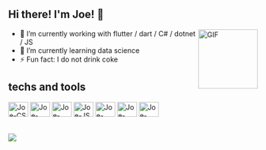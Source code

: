 ## Hi there! I'm Joe! 👋

<img align="right" alt="GIF" src="https://media2.giphy.com/media/fAcQ7d1Hnx2XlY6SMe/giphy.gif" width="120" />

- 🔭 I’m currently working with flutter / dart / C# / dotnet / JS
- 🌱 I’m currently learning data science
- ⚡ Fun fact: I do not drink coke

 ## techs and tools
<div style="display: inline_block">
    <img align="center" alt="Joe-CS" height="30" width="40" src="https://cdn.jsdelivr.net/gh/devicons/devicon/icons/csharp/csharp-plain.svg">
    <img align="center" alt="Joe-DOTNET" height="30" width="40" src="https://cdn.jsdelivr.net/gh/devicons/devicon/icons/dotnetcore/dotnetcore-original.svg">
    <img align="center" alt="Joe-SQL" height="30" width="40" src="https://cdn.jsdelivr.net/gh/devicons/devicon/icons/microsoftsqlserver/microsoftsqlserver-plain-wordmark.svg">
    <img align="center" alt="Joe-JS" height="30" width="40" src="https://cdn.jsdelivr.net/gh/devicons/devicon/icons/javascript/javascript-original.svg">
    <img align="center" alt="Joe-Angular" height="30" width="40" src="https://cdn.jsdelivr.net/gh/devicons/devicon/icons/angularjs/angularjs-original.svg">    
    <img align="center" alt="Joe-DART" height="30" width="40" src="https://cdn.jsdelivr.net/gh/devicons/devicon/icons/dart/dart-original-wordmark.svg">
    <img align="center" alt="Joe-FLUTTER" height="30" width="40" src="https://cdn.jsdelivr.net/gh/devicons/devicon/icons/flutter/flutter-original.svg">    
<div> 

<br>
<br>
  <a href = "mailto:112.eoj@gmail.com"><img src="https://img.shields.io/badge/-Gmail-%23333?style=for-the-badge&logo=gmail&logoColor=white" target="_blank"></a>
  <!-- <a href="https://www.linkedin.com/in/larissa-gabriela-oliveira-de-santana-a11948142/" target="_blank"><img src="https://img.shields.io/badge/-LinkedIn-%230077B5?style=for-the-badge&logo=linkedin&logoColor=white" target="_blank"></a>  -->

<!-- ## 📊 Github Status
![GitHub Stats](https://github-readme-stats.vercel.app/api?username=joe2611&show_icons=true&theme=dark&custom_title=Github%20Status) -->
